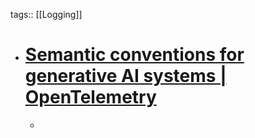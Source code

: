 tags:: [[Logging]]

- # [Semantic conventions for generative AI systems | OpenTelemetry](https://opentelemetry.io/docs/specs/semconv/gen-ai/)
	-